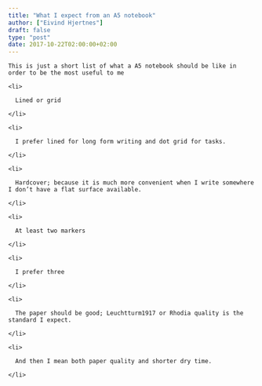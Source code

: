 ```yaml
---
title: "What I expect from an A5 notebook"
author: ["Eivind Hjertnes"]
draft: false
type: "post"
date: 2017-10-22T02:00:00+02:00
---
```


<div class="HTML">
  <div></div>

<p>

</div>

```text
This is just a short list of what a A5 notebook should be like in order to be the most useful to me
```

<div class="HTML">
  <div></div>

</p>

</div>

<div class="HTML">
  <div></div>

<ul>

</div>

```text
<li>

  Lined or grid

</li>

<li>

  I prefer lined for long form writing and dot grid for tasks.

</li>

<li>

  Hardcover; because it is much more convenient when I write somewhere I don’t have a flat surface available.

</li>

<li>

  At least two markers

</li>

<li>

  I prefer three

</li>

<li>

  The paper should be good; Leuchtturm1917 or Rhodia quality is the standard I expect.

</li>

<li>

  And then I mean both paper quality and shorter dry time.

</li>
```

<div class="HTML">
  <div></div>

</ul>

</div>
